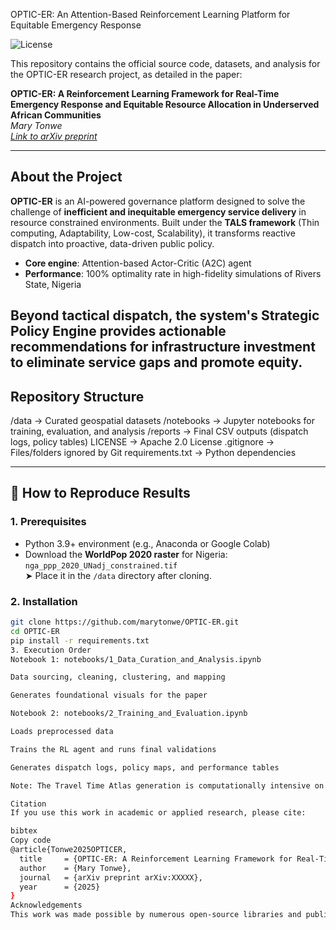 OPTIC-ER: An Attention-Based Reinforcement Learning Platform for Equitable Emergency Response

![License](https://img.shields.io/badge/License-Apache%202.0-blue.svg)

This repository contains the official source code, datasets, and analysis for the OPTIC-ER research project, as detailed in the paper:

**OPTIC-ER: A Reinforcement Learning Framework for Real-Time Emergency Response and Equitable Resource Allocation in Underserved African Communities**  
*Mary Tonwe*  
[*Link to arXiv preprint*](#)

---

## About the Project

**OPTIC-ER** is an AI-powered governance platform designed to solve the challenge of **inefficient and inequitable emergency service delivery** in resource constrained environments. Built under the **TALS framework** (Thin computing, Adaptability, Low-cost, Scalability), it transforms reactive dispatch into proactive, data-driven public policy.

- **Core engine**: Attention-based Actor-Critic (A2C) agent
- **Performance**: 100% optimality rate in high-fidelity simulations of Rivers State, Nigeria

Beyond tactical dispatch, the system's Strategic Policy Engine provides actionable recommendations for **infrastructure investment** to eliminate service gaps and promote equity.
---

## Repository Structure

/data → Curated geospatial datasets 
/notebooks → Jupyter notebooks for training, evaluation, and analysis
/reports → Final CSV outputs (dispatch logs, policy tables)
LICENSE → Apache 2.0 License
.gitignore → Files/folders ignored by Git
requirements.txt → Python dependencies

---

## 🚀 How to Reproduce Results

### 1. Prerequisites
- Python 3.9+ environment (e.g., Anaconda or Google Colab)
- Download the **WorldPop 2020 raster** for Nigeria:  
  `nga_ppp_2020_UNadj_constrained.tif`  
  ➤ Place it in the `/data` directory after cloning.

### 2. Installation

```bash
git clone https://github.com/marytonwe/OPTIC-ER.git
cd OPTIC-ER
pip install -r requirements.txt
3. Execution Order
Notebook 1: notebooks/1_Data_Curation_and_Analysis.ipynb

Data sourcing, cleaning, clustering, and mapping

Generates foundational visuals for the paper

Notebook 2: notebooks/2_Training_and_Evaluation.ipynb

Loads preprocessed data

Trains the RL agent and runs final validations

Generates dispatch logs, policy maps, and performance tables

Note: The Travel Time Atlas generation is computationally intensive on the first run.

Citation
If you use this work in academic or applied research, please cite:

bibtex
Copy code
@article{Tonwe2025OPTICER,
  title     = {OPTIC-ER: A Reinforcement Learning Framework for Real-Time Emergency Response and Equitable Resource Allocation in Underserved African Communities},
  author    = {Mary Tonwe},
  journal   = {arXiv preprint arXiv:XXXXX},
  year      = {2025}
}
Acknowledgements
This work was made possible by numerous open-source libraries and public datasets.SALT